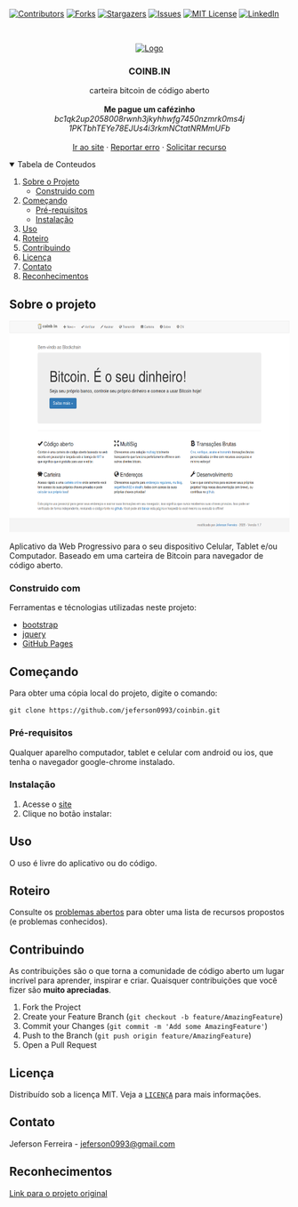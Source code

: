 <!-- PROJECT SHIELDS -->
[![Contributors][contributors-shield]][contributors-url]
[![Forks][forks-shield]][forks-url]
[![Stargazers][stars-shield]][stars-url]
[![Issues][issues-shield]][issues-url]
[![MIT License][license-shield]][license-url]
[![LinkedIn][linkedin-shield]][linkedin-url]


<!-- PROJECT LOGO -->
<br />
<p align="center">
  <a href="https://github.com/jeferson0993/coinbin">
    <img src="images/coinbin.gif" alt="Logo" width="192" height="192">
  </a>

  <h3 align="center">COINB.IN</h3>

  <p align="center">
    carteira bitcoin de código aberto
    <br />
    <br />
    <strong>Me pague um cafézinho</strong><br />
    <i>bc1qk2up2058008rwnh3jkyhhwfg7450nzmrk0ms4j</i>
    <br />
    <i>1PKTbhTEYe78EJUs4i3rkmNCtatNRMmUFb</i>
    <br />
    <br />
    <a href="https://jeferson0993.github.io/coinbin/">Ir ao site</a>
    ·
    <a href="https://github.com/jeferson0993/coinbin/issues">Reportar erro</a>
    ·
    <a href="https://github.com/jeferson0993/coinbin/issues">Solicitar recurso</a>
  </p>
</p>


<!-- TABLE OF CONTENTS -->
<details open="open">
  <summary>Tabela de Conteudos</summary>
  <ol>
    <li>
      <a href="#sobre-o-projeto">Sobre o Projeto</a>
      <ul>
        <li><a href="#construido-com">Construido com</a></li>
      </ul>
    </li>
    <li>
      <a href="#começando">Começando</a>
      <ul>
        <li><a href="#pré-requisitos">Pré-requisitos</a></li>
        <li><a href="#instalação">Instalação</a></li>
      </ul>
    </li>
    <li><a href="#uso">Uso</a></li>
    <li><a href="#roteiro">Roteiro</a></li>
    <li><a href="#contribuindo">Contribuindo</a></li>
    <li><a href="#licença">Licença</a></li>
    <li><a href="#contato">Contato</a></li>
    <li><a href="#reconhecimentos">Reconhecimentos</a></li>
  </ol>
</details>


<!-- Sobre o projeto -->
## Sobre o projeto

<img src="images/Screenshot.png" alt="Logo" width="640" height="380">

Aplicativo da Web Progressivo para o seu dispositivo Celular, Tablet e/ou Computador. Baseado em uma carteira de Bitcoin para navegador de código aberto.

<!-- Construido com -->
### Construido com

Ferramentas e técnologias utilizadas neste projeto:
* [bootstrap](https://getbootstrap.com/)
* [jquery](https://jquery.com/)
* [GitHub Pages](https://pages.github.com)


<!-- Começando -->
## Começando

Para obter uma cópia local do projeto, digite o comando:
  ```
  git clone https://github.com/jeferson0993/coinbin.git
  ```


<!-- Pré-requisitos -->
### Pré-requisitos

Qualquer aparelho computador, tablet e celular com android ou ios, que tenha o navegador google-chrome instalado.


<!-- Instalação -->
### Instalação

1. Acesse o [site](https://jeferson0993.github.io/coinbin/)
2. Clique no botão instalar:


<!-- Uso -->
## Uso

O uso é livre do aplicativo ou do código.


<!-- Roteiro -->
## Roteiro

Consulte os [problemas abertos](https://github.com/jeferson0993/coinbin/issues) para obter uma lista de recursos propostos (e problemas conhecidos).


<!-- Contribuindo -->
## Contribuindo

As contribuições são o que torna a comunidade de código aberto um lugar incrível para aprender, inspirar e criar. Quaisquer contribuições que você fizer são **muito apreciadas**.

1. Fork the Project
2. Create your Feature Branch (`git checkout -b feature/AmazingFeature`)
3. Commit your Changes (`git commit -m 'Add some AmazingFeature'`)
4. Push to the Branch (`git push origin feature/AmazingFeature`)
5. Open a Pull Request


<!-- Licença -->
## Licença

Distribuído sob a licença MIT. Veja a [`LICENÇA`](https://github.com/jeferson0993/coinbin/blob/master/LICENSE) para mais informações.


<!-- Contato -->
## Contato

Jeferson Ferreira - jeferson0993@gmail.com

<!-- Reconhecimentos -->
## Reconhecimentos
[Link para o projeto original](https://github.com/OutCast3k/coinbin/)



<!-- MARKDOWN LINKS & IMAGES -->
<!-- https://www.markdownguide.org/basic-syntax/#reference-style-links -->
[contributors-shield]: https://img.shields.io/github/contributors/jeferson0993/coinbin.svg?style=for-the-badge
[contributors-url]: https://github.com/jeferson0993/coinbin/graphs/contributors
[forks-shield]: https://img.shields.io/github/forks/jeferson0993/coinbin.svg?style=for-the-badge
[forks-url]: https://github.com/jeferson0993/coinbin/network/members
[stars-shield]: https://img.shields.io/github/stars/jeferson0993/coinbin.svg?style=for-the-badge
[stars-url]: https://github.com/jeferson0993/coinbin/stargazers
[issues-shield]: https://img.shields.io/github/issues/jeferson0993/coinbin.svg?style=for-the-badge
[issues-url]: https://github.com/jeferson0993/coinbin/issues
[license-shield]: https://img.shields.io/github/license/jeferson0993/coinbin.svg?style=for-the-badge
[license-url]: https://github.com/jeferson0993/coinbin/blob/master/LICENSE
[linkedin-shield]: https://img.shields.io/badge/-LinkedIn-black.svg?style=for-the-badge&logo=linkedin&colorB=555
[linkedin-url]: https://www.linkedin.com/in/jeferson-ferreira-4a036b143/
[product-screenshot]: screenshot.png
[install-screenshot]: install.png
